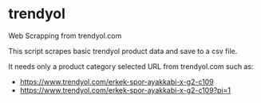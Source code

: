 # trendyol
Web Scrapping from trendyol.com

This script scrapes basic trendyol product data and save to a csv file.

It needs only a product category selected URL from trendyol.com such as:
- https://www.trendyol.com/erkek-spor-ayakkabi-x-g2-c109
- https://www.trendyol.com/erkek-spor-ayakkabi-x-g2-c109?pi=1
